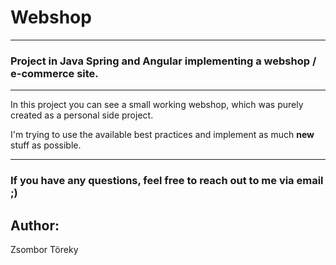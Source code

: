 # Webshop

---

### Project in Java Spring and Angular implementing a webshop / e-commerce site.

---

In this project you can see a small working webshop, which was purely created as a personal side project. 

I'm trying to use the available best practices and implement as much **new** stuff as possible.


---

### If you have any questions, feel free to reach out to me via email ;)

## Author:

Zsombor Töreky
